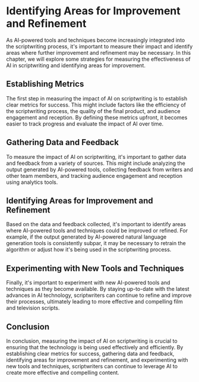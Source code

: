Identifying Areas for Improvement and Refinement
=================================================================================================

As AI-powered tools and techniques become increasingly integrated into the scriptwriting process, it's important to measure their impact and identify areas where further improvement and refinement may be necessary. In this chapter, we will explore some strategies for measuring the effectiveness of AI in scriptwriting and identifying areas for improvement.

Establishing Metrics
--------------------

The first step in measuring the impact of AI on scriptwriting is to establish clear metrics for success. This might include factors like the efficiency of the scriptwriting process, the quality of the final product, and audience engagement and reception. By defining these metrics upfront, it becomes easier to track progress and evaluate the impact of AI over time.

Gathering Data and Feedback
---------------------------

To measure the impact of AI on scriptwriting, it's important to gather data and feedback from a variety of sources. This might include analyzing the output generated by AI-powered tools, collecting feedback from writers and other team members, and tracking audience engagement and reception using analytics tools.

Identifying Areas for Improvement and Refinement
------------------------------------------------

Based on the data and feedback collected, it's important to identify areas where AI-powered tools and techniques could be improved or refined. For example, if the output generated by AI-powered natural language generation tools is consistently subpar, it may be necessary to retrain the algorithm or adjust how it's being used in the scriptwriting process.

Experimenting with New Tools and Techniques
-------------------------------------------

Finally, it's important to experiment with new AI-powered tools and techniques as they become available. By staying up-to-date with the latest advances in AI technology, scriptwriters can continue to refine and improve their processes, ultimately leading to more effective and compelling film and television scripts.

Conclusion
----------

In conclusion, measuring the impact of AI on scriptwriting is crucial to ensuring that the technology is being used effectively and efficiently. By establishing clear metrics for success, gathering data and feedback, identifying areas for improvement and refinement, and experimenting with new tools and techniques, scriptwriters can continue to leverage AI to create more effective and compelling content.
